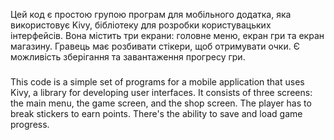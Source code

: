 Цей код є простою групою програм для мобільного додатка, яка використовує Kivy, бібліотеку для розробки користувацьких інтерфейсів. Вона містить три екрани: головне меню, екран гри та екран магазину. Гравець має розбивати стікери, щоб отримувати очки. Є можливість зберігання та завантаження прогресу гри.
###
This code is a simple set of programs for a mobile application that uses Kivy, a library for developing user interfaces. It consists of three screens: the main menu, the game screen, and the shop screen. The player has to break stickers to earn points. There's the ability to save and load game progress.
